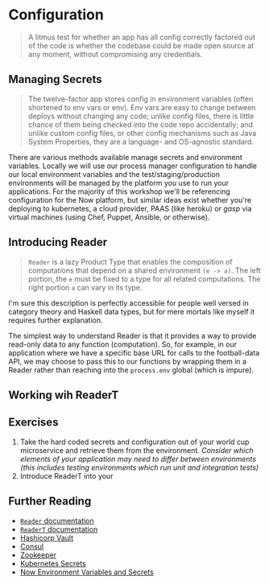 # Configuration

> A litmus test for whether an app has all config correctly factored out of the code is whether the codebase could be made open source at any moment, without compromising any credentials.

## Managing Secrets

> The twelve-factor app stores config in environment variables (often shortened to env vars or env). Env vars are easy to change between deploys without changing any code; unlike config files, there is little chance of them being checked into the code repo accidentally; and unlike custom config files, or other config mechanisms such as Java System Properties, they are a language- and OS-agnostic standard.

There are various methods available manage secrets and environment variables. Locally we will use our process manager configuration to handle our local environment variables and the test/staging/production environments will be managed by the platform you use to run your applications. For the majority of this workshop we'll be referencing configuration for the Now platform, but similar ideas exist whether you're deploying to kubernetes, a cloud provider, PAAS (like heroku) or *gasp* via virtual machines (using Chef, Puppet, Ansible, or otherwise).

## Introducing Reader

> `Reader` is a lazy Product Type that enables the composition of computations that depend on a shared environment `(e -> a)`. The left portion, the `e` must be fixed to a type for all related computations. The right portion `a` can vary in its type.

I'm sure this description is perfectly accessible for people well versed in category theory and Haskell data types, but for mere mortals like myself it requires further explanation. 

The simplest way to understand Reader is that it provides a way to provide read-only data to any function (computation). So, for example, in our application where we have a specific base URL for calls to the football-data API, we may choose to pass this to our functions by wrapping them in a Reader rather than reaching into the `process.env` global (which is impure).

## Working wih ReaderT



## Exercises

1. Take the hard coded secrets and configuration out of your world cup microservice and retrieve them from the environment. *Consider which elements of your application may need to differ between environments (this includes testing environments which run unit and integration tests)*
1. Introduce ReaderT into your

## Further Reading

* [`Reader` documentation](https://evilsoft.github.io/crocks/docs/crocks/Reader.html)
* [`ReaderT` documentation](https://evilsoft.github.io/crocks/docs/crocks/ReaderT.html)
* [Hashicorp Vault](https://www.vaultproject.io/)
* [Consul](https://www.consul.io/)
* [Zookeeper](https://zookeeper.apache.org/)
* [Kubernetes Secrets](https://kubernetes.io/docs/concepts/configuration/secret/)
* [Now Environment Variables and Secrets](https://zeit.co/blog/environment-variables-secrets)

